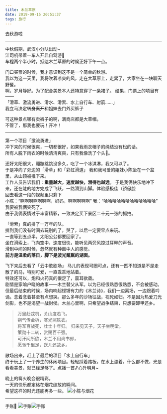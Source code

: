 ```yaml
---
title: 木兰草原
date: 2019-09-15 20:51:37
tags: 旅行
---
```

去秋游啦 

<!--more-->
**********

中秋假期，武汉小分队出动~   
江司机带着一车人开启自驾游🚗  
车程两个半小时，抵达木兰草原的时候正好下午一点。  

门口买票的时候，我才意识到这不是一个简单的秋游。  
我以为这一天里，我将吹着凉爽的风，走在大草原上，走累了，大家坐在一块聊天野餐。  
啊，岁月静好。为了配合美景本人还特意穿了一条裙子。
结果，门票上的项目有——  
「滑草、激流勇进、滑水、滑索、水上自行车、射箭……」  
我立马决定~~转身离开~~和姐妹去门外买裤子

可这种景点哪有卖裤子的啊，满商店都是大草帽。  
不管了，那我也要玩！开冲！  
***
第一个项目「激流勇进」  
冲下来的时候很爽，一切都很好，如果我雨衣帽子的绳结没有松的话。  
所有人脱下雨衣的时候清清爽爽，只有我像洗了个头🚿。  

还好太阳很大，蹦蹦跳跳没多久，吃了一个冰淇淋，我又可以了。  
于是冲向了旁边的「滑草」和「彩虹滑道」
我和我可爱的姐妹小陈坐在一个盆里，从山顶被推下来。  
工作人员告诉我们：**重量越大，速度越快，滑得也越远**。
于是我俩快乐地冲下来，还在陡的地方完成了飞跃，一路滑到山脚。体验感极佳（骄傲脸  
回去看这一段的视频里只剩下  
小陈：“啊啊啊啊啊啊啊，妈妈，啊啊啊啊啊”
我：“哈哈哈哈哈哈哈哈哈哈哈哈”  
我要被我俩笑死了。  
由于我俩表情过于丰富精彩，一致决定买下景区二十元一张的抓拍。  

「滑索」真的排了一万年的队。  
排到我们没有时间去玩别的了，哭了，以后一定要早点来玩。  
一直等到五点半。太阳公公都要回家了。  
坐在滑索上，飞向空中，速度很快，能听见两旁风掠过耳畔的声音。  
滑到中间的时候，忽然就有种画中人的感觉。    
**前方是温柔的落日，脚下是波光粼粼的湖面。**  

飞下来后去看了「云中歌剧场」 
马儿的表现可圈可点，还有一匹不知道是不是走散了的马，特别可爱，一直乖乖地站着。  
特效还可以，炮和火药真的很足了，震耳欲聋。  
剧情是家喻户晓的故事——木兰替父从军。以为已经很熟悉很熟悉，不会被感动。但最后结束的时候，场内响起铿锵有力的《木兰诗》，我们一边离场，一边跟着吟诵。念着念着甚至有点想哭。那么多年的沙场征战，视死如归。不是因为热爱刀光剑影，也不是渴望一战封侯。木兰心里啊，只希望战争结束，只想要卸甲还乡。
>万里赴戎机，关山度若飞。  
朔气传金柝，寒光照铁衣。  
将军百战死，壮士十年归。
归来见天子，天子坐明堂。  
策勋十二转，赏赐百千强。  
可汗问所欲，木兰不用尚书郎，  
愿驰千里足，送儿还故乡。

散场出来，赶上了最后的项目「水上自行车」  
终于玩上了一个养生的休闲项目。轻轻踩着踏板，在水上漂着。什么都不做，光是看看美景，就已经足够了。点播一首<a href="https://music.163.com/#/song?id=109968" style="text-decoration:none">♪心升明月</a>~

晚上的篝火晚会很精彩。  
一天的快乐都定格在烟花绽放的瞬间。  
希望这样的时光还能再多一些。
![小陈与烟花](https://lsq210.github.io/photo-album/life/Molan-Grassland/烟花.jpg)


***
手账📝
![手账](https://lsq210.github.io/photo-album/life/Molan-Grassland/手账1.jpg)![手账](https://lsq210.github.io/photo-album/life/Molan-Grassland/手账2.jpg)
